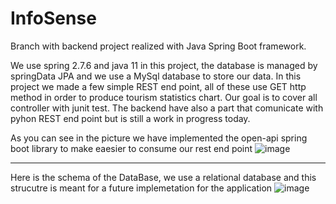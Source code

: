 # InfoSense
Branch with backend project realized with Java Spring Boot framework.

We use spring 2.7.6 and java 11 in this project, the database is managed by springData JPA and we use a MySql database to store our data.
In this project we made a few simple REST end point, all of these use GET http method in order to produce tourism statistics chart.
Our goal is to cover all controller with junit test.
The backend have also a part that comunicate with pyhon REST end point but is still a work in progress today.

As you can see in the picture we have implemented the open-api spring boot library to make eaesier to consume our rest end point
![image](https://user-images.githubusercontent.com/100279349/212861785-ec8ae6d0-7bd0-4d67-93f7-b35c96ceec93.png)

-------------------------------------------------------------------------------------------------------------------
 Here is the schema of the DataBase, we use a relational database and this strucutre is meant for a future implemetation for the application
![image](https://user-images.githubusercontent.com/100279349/212885035-1d507576-338f-4d14-8bdd-938701e21aa6.png)

